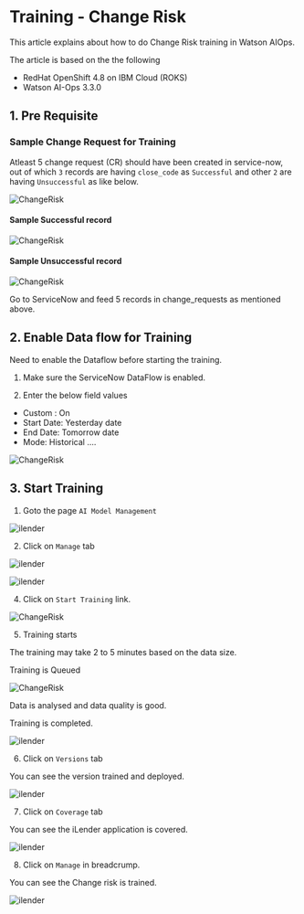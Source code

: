 # Training - Change Risk

This article explains about how to do Change Risk training in Watson AIOps.

The article is based on the the following

- RedHat OpenShift 4.8 on IBM Cloud (ROKS)
- Watson AI-Ops 3.3.0


## 1. Pre Requisite

### Sample Change Request for Training

Atleast 5 change request (CR) should have been created in service-now, out of which `3` records are having `close_code` as `Successful` and other `2` are having `Unsuccessful` as like below.

![ChangeRisk](./images/snow1.png)

#### Sample Successful record
![ChangeRisk](./images/snow2.png)

#### Sample Unsuccessful record
![ChangeRisk](./images/snow3.png)

Go to ServiceNow and feed 5 records in change_requests as mentioned above. 

## 2. Enable Data flow for Training

Need to enable the Dataflow before starting the training.

1. Make sure the ServiceNow DataFlow is enabled.

2. Enter the below field values

- Custom : On
- Start Date: Yesterday date
- End Date: Tomorrow date
- Mode: Historical ....

![ChangeRisk](./images/image-00002.png)

## 3. Start Training

1. Goto the page `AI Model Management`

![ilender](./images/image-00003-1.png)

2. Click on `Manage` tab

![ilender](./images/image-00003.png)


![ilender](./images/image-00004.png)

4. Click on `Start Training` link.

![ChangeRisk](./images/image-00005.png)

5. Training starts

The training may take 2 to 5 minutes based on the data size.

Training is Queued

![ChangeRisk](./images/image-00006.png)

Data is analysed and data quality is good.

Training is completed.

![ilender](./images/image-00007.png)


6. Click on `Versions` tab

You can see the version trained and deployed.

![ilender](./images/image-00008.png)

7. Click on `Coverage` tab

You can see the iLender application is covered.

![ilender](./images/image-00009.png)

8. Click on `Manage` in breadcrump.

You can see the Change risk is trained.

![ilender](./images/image-00010.png)
